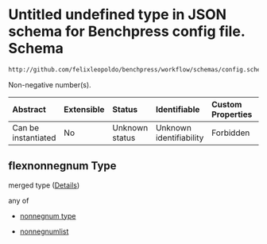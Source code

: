 # Untitled undefined type in JSON schema for Benchpress config file. Schema

```txt
http://github.com/felixleopoldo/benchpress/workflow/schemas/config.schema.json#/definitions/flexnonnegnum
```

Non-negative number(s).

| Abstract            | Extensible | Status         | Identifiable            | Custom Properties | Additional Properties | Access Restrictions | Defined In                                                              |
| :------------------ | :--------- | :------------- | :---------------------- | :---------------- | :-------------------- | :------------------ | :---------------------------------------------------------------------- |
| Can be instantiated | No         | Unknown status | Unknown identifiability | Forbidden         | Allowed               | none                | [newschema.schema.json\*](newschema.schema.json "open original schema") |

## flexnonnegnum Type

merged type ([Details](newschema-definitions-flexnonnegnum.md))

any of

*   [nonnegnum type](newschema-definitions-nonnegnum-type.md "check type definition")

*   [nonnegnumlist](newschema-definitions-nonnegnumlist.md "check type definition")
